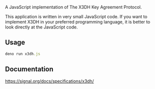 A JavaScript implementation of The X3DH Key Agreement Protocol.

This application is written in very small JavaScript code.
If you want to implement X3DH in your preferred programming language, it is better to look directly at the JavaScript code.

## Usage

```ruby
deno run x3dh.js
```

## Documentation

https://signal.org/docs/specifications/x3dh/

